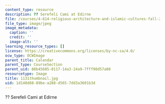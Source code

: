 ```yaml
---
content_type: resource
description: ?? Serefeli Cami at Edirne
file: /courses/4-614-religious-architecture-and-islamic-cultures-fall-2002/1d140d8889bea288d5657dd3a3601b3d_1131thumbnail.jpg
file_type: image/jpeg
image_metadata:
  caption: ''
  credit: ''
  image-alt: ''
learning_resource_types: []
license: https://creativecommons.org/licenses/by-nc-sa/4.0/
ocw_type: OCWImage
parent_title: Calendar
parent_type: CourseSection
parent_uid: 88b45685-0117-14a3-24a9-7fff90d57a08
resourcetype: Image
title: 1131thumbnail.jpg
uid: 1d140d88-89be-a288-d565-7dd3a3601b3d
---
```

?? Serefeli Cami at Edirne